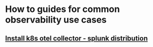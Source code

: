# How to guides for common observability use cases

## [Install k8s otel collector - splunk distribution](k8s/README.md)
